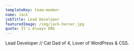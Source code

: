 ```yaml
---
templateKey: team-member
name: Jack
jobTitle: Lead Developer
featuredImage: /img/jack-harner.jpg
quote: It's Always DNS
---
```

Lead Developer // Cat Dad of 4, Lover of WordPress & CSS.

